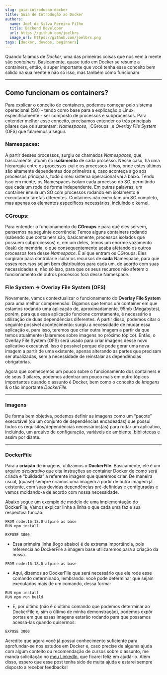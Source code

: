 ```yaml
---
slug: guia-introducao-docker
title: Guia de Introdução ao Docker
authors:
  name: Joel da Silva Pereira Filho
  title: Backend Developer
  url: https://github.com/joelbrs
  image_url: https://github.com/joelbrs.png
tags: [docker, devops, beginners]
---
```


Quando falamos de _Docker_, uma das primeiras coisas que nos vem à mente são _containers_. Basicamente, quase tudo em Docker se resume a containers, então, é super importante que você tenha esse conceito bem sólido na sua mente e não só isso, mas também como funcionam.

---

## Como funcionam os containers?

Para explicar o conceito de containers, podemos começar pelo sistema operacional (SO) - tendo como base para a explicação o Linux, especificamente - ser composto de processos e subprocessos. Para entender melhor esse conceito, precisamos entender os três principais pilares que os sustentam: _Namespaces_, _CGroups _e _Overlay File System_ (OFS) que falaremos a seguir.

### Namespaces:
A partir desses processos, surgiu os chamados _Namespaces_, que, basicamente, atuam no **isolamento** de cada processo. Nesse caso, há uma hierarquia entre os processos-pai e os processos-filhos, onde estes últimos são altamente dependentes dos primeiros e, caso aconteça algo aos processos principais, todo o meu sistema operacional vai à baixo. Tendo isso em mente, os Namespaces isolam cada processo do SO, permitindo que cada um rode de forma independente. Em outras palavras, um container emula um SO com processos rodando em isolamento e executando tarefas diferentes. Containers não executam um SO completo, mas apenas os elementos específicos necessários, incluindo o kernel.

### CGroups:

Para entender o funcionamento do **CGroups** e para quê eles servem, pensemos na seguinte ocorrência: Temos alguns containers rodando (sabendo que containers são, basicamente, processos isolados que possuem subprocessos) e, em um deles, temos um enorme vazamento (leak) de memória, o que consequentemente acaba afetando os outros processos fora desse _Namespace_. É aí que entram os CGroups. Eles surgiram para controlar e isolar os recursos de **cada** Namespace, para que esses recursos sejam bem distribuídos para cada um, de acordo com suas necessidades e, não só isso, para que os seus recursos não afetem o funcionamento de outros processos fora desse Namespace.


### File System → Overlay File System (OFS)

Novamente, vamos contextualizar o funcionamento do **Overlay File System** para uma melhor compreensão: Digamos que temos um container em que estamos rodando uma aplicação de, aproximadamente, 95mb (Megabytes), porém, para que essa aplicação funcione corretamente, é necessário a utilização de duas dependências diferentes. 
A partir disso, podemos citar o seguinte possível acontecimento: surgiu a necessidade de mudar essa aplicação e, para isso, teremos que criar outra imagem a partir da que temos atualmente (falaremos sobre imagens no próximo tópico). Então, o Overlay File System (OFS) será usado para criar imagens desse novo aplicativo executável. Isso é possível porque ele pode gerar uma nova imagem a partir de uma existente, apenas alterando as partes que precisam ser atualizadas, sem a necessidade de reinstalar as dependências obrigatórias.

Agora que conhecemos um pouco sobre o funcionamento dos containers e de seus 3 pilares, podemos adentrar um pouco mais em outro tópicos importantes quando o assunto é Docker, bem como o conceito de _Imagens_ & o tão importante _DockerFile_.

---

### Imagens
     
De forma bem objetiva, podemos definir as imagens como um “pacote” executável (ou um conjunto de dependências encadeadas) que possui todos os requisitos/dependências necessários(as) para rodar um aplicativo, incluindo, um arquivo de configuração, variáveis de ambiente, bibliotecas e assim por diante.

---

### DockerFile

Para a **criação** de imagens, utilizamos o **DockerFile**. Basicamente, ele é um arquivo _declarativo_ que cita instruções ao container Docker de como será criada e “buildada” a referente imagem que queremos criar.
De maneira usual, (quase) sempre criamos uma imagem a partir de outra imagem já existente, com suas devidas dependências pré-definidas e configuradas e vamos moldando-a de acordo com nossa necessidade.

Abaixo segue um exemplo de modelo de uma implementação do DockerFile, Vamos explicar linha a linha o que cada uma faz e sua respectiva função:

     

```
FROM node:16.18.0-alpine as base
RUN npm install

EXPOSE 3000
```


 - Essa primeira linha (logo abaixo) é de extrema importância, pois referencia ao DockerFile a imagem base utilizaremos para a criação da nossa.

     

```
FROM node:16.18.0-alpine as base
```

 
 - Aqui, dizemos ao DockerFile que será necessário que ele rode esse comando determinado, lembrando: você pode determinar que sejam executados mais de um comando, dessa forma:

```
RUN npm install
RUN npm run build
```

 
- E, por último (não é o último comando que podemos determinar ao DockerFile e, sim o último de minha demonstração), podemos expôr portas em que essas imagens estarão rodando para que possamos acessá-las quando quisermos:

     

```
EXPOSE 3000
```

Acredito que agora você já possui conhecimento suficiente para aprofundar-se nos estudos em Docker e, caso precise de alguma ajuda com algum conteito ou recomendação de cursos sobre o assunto, me manda solicitação no [meu LinkedIn](https://www.linkedin.com/in/joelbrs), que ficarei feliz em ajudá-lo. Além disso, espero que esse post tenha sido de muita ajuda e estarei sempre disposto a receber feedbacks!

